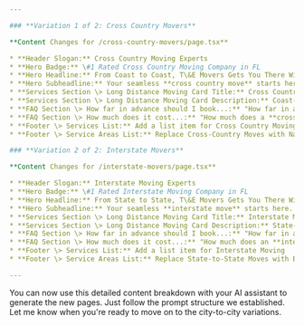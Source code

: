 ```yaml
---

### **Variation 1 of 2: Cross Country Movers**

**Content Changes for /cross-country-movers/page.tsx**

* **Header Slogan:** Cross Country Moving Experts  
* **Hero Badge:** \#1 Rated Cross Country Moving Company in FL  
* **Hero Headline:** From Coast to Coast, T\&E Movers Gets You There With Ease  
* **Hero Subheadline:** Your seamless **cross country move** starts here. We've successfully completed over 10,000 moves with a 99.8% customer satisfaction rate. Join thousands of families who trusted us with their most important possessions.  
* **Services Section \> Long Distance Moving Card Title:** Cross Country Moving  
* **Services Section \> Long Distance Moving Card Description:** Coast-to-coast moves with direct service to any location in the US. No transfers, no delays.  
* **FAQ Section \> How far in advance should I book...:** "How far in advance should I book my **cross country move**?"  
* **FAQ Section \> How much does it cost...:** "How much does a **cross country move** typically cost?"  
* **Footer \> Services List:** Add a list item for Cross Country Moving  
* **Footer \> Service Areas List:** Replace Cross-Country Moves with Nationwide Cross-Country Moves

### **Variation 2 of 2: Interstate Movers**

**Content Changes for /interstate-movers/page.tsx**

* **Header Slogan:** Interstate Moving Experts  
* **Hero Badge:** \#1 Rated Interstate Moving Company in FL  
* **Hero Headline:** From State to State, T\&E Movers Gets You There With Ease  
* **Hero Subheadline:** Your seamless **interstate move** starts here. We've successfully completed over 10,000 moves with a 99.8% customer satisfaction rate. Join thousands of families who trusted us with their most important possessions.  
* **Services Section \> Long Distance Moving Card Title:** Interstate Moving  
* **Services Section \> Long Distance Moving Card Description:** State-to-state moves with direct service to any location in the US. No transfers, no delays.  
* **FAQ Section \> How far in advance should I book...:** "How far in advance should I book my **interstate move**?"  
* **FAQ Section \> How much does it cost...:** "How much does an **interstate move** typically cost?"  
* **Footer \> Services List:** Add a list item for Interstate Moving  
* **Footer \> Service Areas List:** Replace State-to-State Moves with Expert Interstate Moves

---
```


You can now use this detailed content breakdown with your AI assistant to generate the new pages. Just follow the prompt structure we established. Let me know when you're ready to move on to the city-to-city variations.